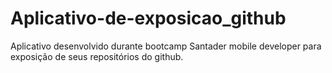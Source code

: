# Aplicativo-de-exposicao_github
Aplicativo desenvolvido durante bootcamp Santader mobile developer para exposição de seus repositórios do github.
